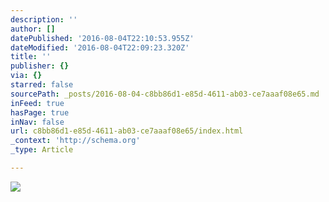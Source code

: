 ```yaml
---
description: ''
author: []
datePublished: '2016-08-04T22:10:53.955Z'
dateModified: '2016-08-04T22:09:23.320Z'
title: ''
publisher: {}
via: {}
starred: false
sourcePath: _posts/2016-08-04-c8bb86d1-e85d-4611-ab03-ce7aaaf08e65.md
inFeed: true
hasPage: true
inNav: false
url: c8bb86d1-e85d-4611-ab03-ce7aaaf08e65/index.html
_context: 'http://schema.org'
_type: Article

---
```

![](https://the-grid-user-content.s3-us-west-2.amazonaws.com/34828d54-f7ef-42ed-a5f1-cfbcd5b9c589.jpg)